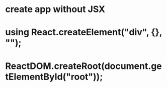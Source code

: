 # create app without JSX

# using React.createElement("div", {}, "");

# ReactDOM.createRoot(document.getElementById("root"));
